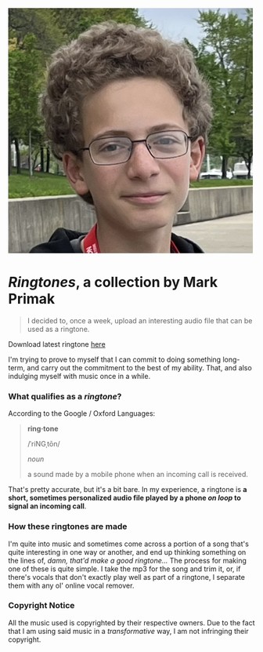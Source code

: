 <img src="mark.jpg" width=500>

# _**Ringtones**_, a collection by Mark Primak

> I decided to, once a week, upload an interesting audio file that can be used as a ringtone.

Download latest ringtone [here](https://github.com/MPCode2020/ringtones.github.io/raw/refs/heads/master/latest.mp3)

I'm trying to prove to myself that I can commit to doing something long-term, and carry out the commitment to the best of my ability. 
That, and also indulging myself with music once in a while. 

### What qualifies as a *ringtone*?
According to the Google / Oxford Languages:
> **ring·tone**
> 
> /ˈriNGˌtōn/
> 
> _noun_
> 
> a sound made by a mobile phone when an incoming call is received.

That's pretty accurate, but it's a bit bare.
In my experience, a ringtone is **a short, sometimes personalized audio file played by a phone _on loop_ to signal an incoming call**. 

### How these ringtones are made
I'm quite into music and sometimes come across a portion of a song that's quite interesting in one way or another, and end up thinking something on the lines of, 
_damn, that'd make a good ringtone..._ The process for making one of these is quite simple. 
I take the mp3 for the song and trim it, or, if there's vocals that don't exactly play well as part of a ringtone, I separate them with any ol' online vocal remover. 

### Copyright Notice
All the music used is copyrighted by their respective owners. Due to the fact that I am using said music in a _transformative_ way, I am not infringing their copyright. 
